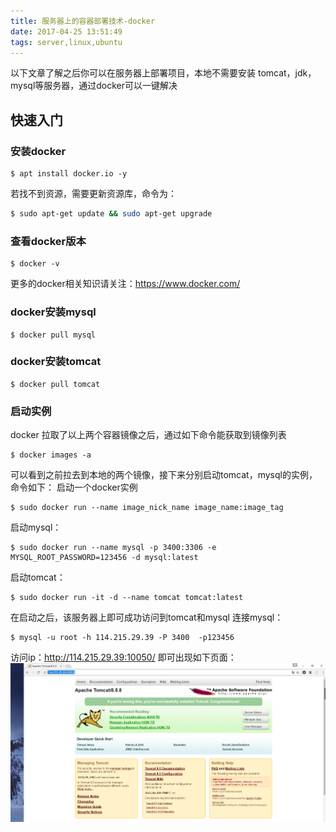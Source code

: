 ```yaml
---
title: 服务器上的容器部署技术-docker
date: 2017-04-25 13:51:49
tags: server,linux,ubuntu
---
```

以下文章了解之后你可以在服务器上部署项目，本地不需要安装 tomcat，jdk，mysql等服务器，通过docker可以一键解决	
 
 ## 快速入门
 
 
### 安装docker

```
$ apt install docker.io -y
```

若找不到资源，需要更新资源库，命令为：
``` bash
$ sudo apt-get update && sudo apt-get upgrade
```

### 查看docker版本

```
$ docker -v
```
更多的docker相关知识请关注：https://www.docker.com/

### docker安装mysql

```
$ docker pull mysql
```


### docker安装tomcat

```
$ docker pull tomcat
```

### 启动实例
docker 拉取了以上两个容器镜像之后，通过如下命令能获取到镜像列表
```
$ docker images -a
```
可以看到之前拉去到本地的两个镜像，接下来分别启动tomcat，mysql的实例，命令如下：
启动一个docker实例
```
$ sudo docker run --name image_nick_name image_name:image_tag
```

启动mysql：
```
$ sudo docker run --name mysql -p 3400:3306 -e MYSQL_ROOT_PASSWORD=123456 -d mysql:latest
``` 
启动tomcat：
```
$ sudo docker run -it -d --name tomcat tomcat:latest
``` 
在启动之后，该服务器上即可成功访问到tomcat和mysql
连接mysql：
```
$ mysql -u root -h 114.215.29.39 -P 3400  -p123456
```
访问ip：http://114.215.29.39:10050/ 即可出现如下页面：
![logo](first/images/tom.png)